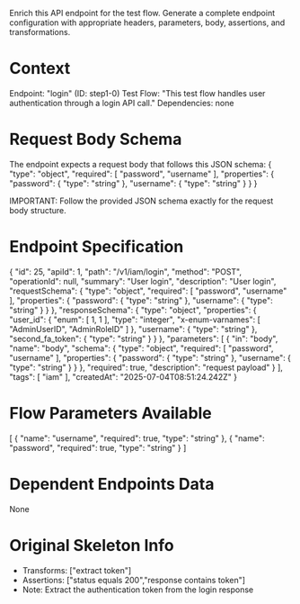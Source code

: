Enrich this API endpoint for the test flow. Generate a complete endpoint configuration with appropriate headers, parameters, body, assertions, and transformations.

# Context
Endpoint: "login" (ID: step1-0)
Test Flow: "This test flow handles user authentication through a login API call."
Dependencies: none

# Request Body Schema
The endpoint expects a request body that follows this JSON schema:
{
  "type": "object",
  "required": [
    "password",
    "username"
  ],
  "properties": {
    "password": {
      "type": "string"
    },
    "username": {
      "type": "string"
    }
  }
}

IMPORTANT: Follow the provided JSON schema exactly for the request body structure.

# Endpoint Specification
{
  "id": 25,
  "apiId": 1,
  "path": "/v1/iam/login",
  "method": "POST",
  "operationId": null,
  "summary": "User login",
  "description": "User login",
  "requestSchema": {
    "type": "object",
    "required": [
      "password",
      "username"
    ],
    "properties": {
      "password": {
        "type": "string"
      },
      "username": {
        "type": "string"
      }
    }
  },
  "responseSchema": {
    "type": "object",
    "properties": {
      "user_id": {
        "enum": [
          1,
          1
        ],
        "type": "integer",
        "x-enum-varnames": [
          "AdminUserID",
          "AdminRoleID"
        ]
      },
      "username": {
        "type": "string"
      },
      "second_fa_token": {
        "type": "string"
      }
    }
  },
  "parameters": [
    {
      "in": "body",
      "name": "body",
      "schema": {
        "type": "object",
        "required": [
          "password",
          "username"
        ],
        "properties": {
          "password": {
            "type": "string"
          },
          "username": {
            "type": "string"
          }
        }
      },
      "required": true,
      "description": "request payload"
    }
  ],
  "tags": [
    "iam"
  ],
  "createdAt": "2025-07-04T08:51:24.242Z"
}

# Flow Parameters Available
[
  {
    "name": "username",
    "required": true,
    "type": "string"
  },
  {
    "name": "password",
    "required": true,
    "type": "string"
  }
]

# Dependent Endpoints Data
None

# Original Skeleton Info
- Transforms: ["extract token"]
- Assertions: ["status equals 200","response contains token"]
- Note: Extract the authentication token from the login response